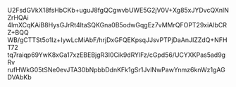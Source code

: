 U2FsdGVkX18fsHbCKb+uguJ8fgQCgwvbUWE5G2jV0V+Xg85xJYDvcQXnlNZrHQAi
4lmXCqKAiB8HysGJrRt4ltaSQKGna0B5odwGqgEz7vMMrQFOPT29xiAIbCRZ+BQQ
WB/gCTTSt5o1Iz+IywLcMiAbF/hrjDxGFQEKpsqJJsvPTPjDaAnJIZZdQ+NFHT72
tq7raiqp69YwK8xGa17xzEBEBjgR3I0Cik9dRYlFz/cGpd56/UCYXKPas5ad9gRv
rufHWkG05tSNe0evJTA30bNpbbDdnKFk1gSr1JvlNwPawYnmz6knWz1gAGDVAbKb
